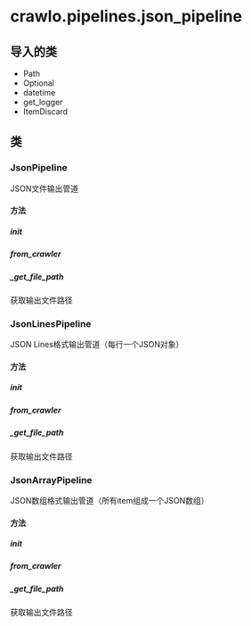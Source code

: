 # crawlo.pipelines.json_pipeline

## 导入的类

- Path
- Optional
- datetime
- get_logger
- ItemDiscard

## 类

### JsonPipeline
JSON文件输出管道

#### 方法

##### __init__

##### from_crawler

##### _get_file_path
获取输出文件路径

### JsonLinesPipeline
JSON Lines格式输出管道（每行一个JSON对象）

#### 方法

##### __init__

##### from_crawler

##### _get_file_path
获取输出文件路径

### JsonArrayPipeline
JSON数组格式输出管道（所有item组成一个JSON数组）

#### 方法

##### __init__

##### from_crawler

##### _get_file_path
获取输出文件路径
